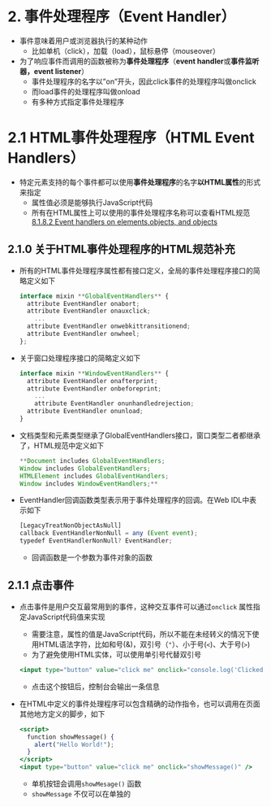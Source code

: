 # 2. 事件处理程序（Event Handler）

- 事件意味着用户或浏览器执行的某种动作
    - 比如单机（click），加载（load），鼠标悬停（mouseover）
- 为了响应事件而调用的函数被称为**事件处理程序**（**event handler**或**事件监听器，event listener**）
    - 事件处理程序的名字以”on”开头，因此click事件的处理程序叫做onclick
    - 而load事件的处理程序叫做onload
    - 有多种方式指定事件处理程序

# 2.1 HTML事件处理程序（HTML Event Handlers）

- 特定元素支持的每个事件都可以使用**事件处理程序**的名字**以HTML属性**的形式来指定
    - 属性值必须是能够执行JavaScript代码
    - 所有在HTML属性上可以使用的事件处理程序名称可以查看HTML规范[8.1.8.2 Event handlers on elements,objects, and objects](https://html.spec.whatwg.org/#event-handlers-on-elements,-document-objects,-and-window-objects)

## 2.1.0 关于HTML事件处理程序的HTML规范补充

- 所有的HTML事件处理程序属性都有接口定义，全局的事件处理程序接口的简略定义如下
    
    ```jsx
    interface mixin **GlobalEventHandlers** {
      attribute EventHandler onabort;
      attribute EventHandler onauxclick;
    	...
      attribute EventHandler onwebkittransitionend;
      attribute EventHandler onwheel;
    };
    ```
    
- 关于窗口处理程序接口的简略定义如下
    
    ```jsx
    interface mixin **WindowEventHandlers** {
      attribute EventHandler onafterprint;
      attribute EventHandler onbeforeprint;
    	...
    	attribute EventHandler onunhandledrejection;
      attribute EventHandler onunload;
    }
    ```
    
- 文档类型和元素类型继承了GlobalEventHandlers接口，窗口类型二者都继承了，HTML规范中定义如下
    
    ```jsx
    **Document includes GlobalEventHandlers;
    Window includes GlobalEventHandlers;
    HTMLElement includes GlobalEventHandlers;
    Window includes WindowEventHandlers;**
    ```
    
- EventHandler回调函数类型表示用于事件处理程序的回调。在Web IDL中表示如下
    
    ```jsx
    [LegacyTreatNonObjectAsNull]
    callback EventHandlerNonNull = any (Event event);
    typedef EventHandlerNonNull? EventHandler;
    ```
    
    - 回调函数是一个参数为事件对象的函数

## 2.1.1 点击事件

- 点击事件是用户交互最常用到的事件，这种交互事件可以通过`onclick` 属性指定JavaScript代码值来实现
    - 需要注意，属性的值是JavaScript代码，所以不能在未经转义的情况下使用HTML语法字符，比如和号(&)，双引号（`"`）、小于号(`<`)、大于号(`>`)
    - 为了避免使用HTML实体，可以使用单引号代替双引号
    
    ```jsx
    <input type="button" value="click me" onclick="console.log('Clicked')" />
    ```
    
    - 点击这个按钮后，控制台会输出一条信息
- 在HTML中定义的事件处理程序可以包含精确的动作指令，也可以调用在页面其他地方定义的脚步，如下
    
    ```jsx
    <script>
      function showMessage() {
        alert("Hello World!");
      }
    </script>
    <input type="button" value="click me" onclick="showMessage()" />
    ```
    
    - 单机按钮会调用`showMesage()` 函数
    - `showMessage` 不仅可以在单独的<script>元素中定义，也可以在外部文件中定义
    - **作为事件处理程序执行的代码可以访问全局作用域中的一切**

## 2.1.2 以HTML**属性**的形式来指定**事件处理程序的特殊之处**

- 直接在HTML属性中指定事件处理程序，首先会创建一个函数来封装属性的值
    - 这个新创建的函数有一个特殊的局部变量`event` ，其保存的就是`event` 对象
    - 有了这个对象，就不用开发者另外定义其他变量，也不用从包装函数的参数列表中去取了
    - 除此之外，在这个函数作用域中，`this` 值是事件的目标元素（`event.target`）
    
    ```jsx
    <input
      type="button"
      value="click me"
      onclick="console.log(event.type,this.value);"
    />
    ```
    
    - 点击这个按钮就会打印事件类型和按钮名称，如图
        
        ![HTML事件处理程序内置对象.png](2%20%E4%BA%8B%E4%BB%B6%E5%A4%84%E7%90%86%E7%A8%8B%E5%BA%8F%EF%BC%88Event%20Handler%EF%BC%89/HTML%25E4%25BA%258B%25E4%25BB%25B6%25E5%25A4%2584%25E7%2590%2586%25E7%25A8%258B%25E5%25BA%258F%25E5%2586%2585%25E7%25BD%25AE%25E5%25AF%25B9%25E8%25B1%25A1.png)
        
- 这个动态创建的包装函数还有一个特别有意思的地方，就是**其作用域链被扩展了**
    - 这个函数中，**document**和**元素自身的成员**都可以被当成局部变量来访问
    - 这意味着事件处理程序可以方便地访问`document` 和自己的属性
    - 这就相当于函数默认使用了一些with语句进行包装，如下
        
        ```jsx
        function () {
        	with(document) {
        		with(this) {
        			// 属性值
        			console.log(body);  // document的属性
        			console.log(nodeName); // 元素自身的属性
        		}
        	}
        }
        ```
        
    - 一个有意思的地方是，如果元素是一个表单输入框，则作用域链中还会包含表单元素，这样事件处理程序的代码就不用引用表单元素，而是直接访问同一表单的其它元素了，如下
        
        ```jsx
        <form method="post">
          <input type="text" name="username" id="" value="" />
          <input
            type="button"
            value="Echo UserName"
            onclick="console.log(username.value);"
          />
        </form>
        ```
        
        - 这里点击按钮会显示文本框中包含的文本，直接引用`username` 是没有问题的，因为它是同一表单的其它元素

## 2.1.3 在HTML中指定事件处理程序的一些问题

### 2.1.3.1 时机问题

- 有可能HTML元素已经显示在页面上，用户都与其交互了，而事件处理程序代码还无法执行
    - 例如之前的`showMessage()` 函数在页面按钮中代码后面定义，那么当用户在`showMessage()` 函数被定义之前点击按钮就会发生错误
    - 为此大多数HTML事件处理程序会封装try/catch块中，以便在这种情况下静默失败
        
        ```jsx
        <input
          type="button"
          value="click me"
          onclick="try {
          showMessage()
        } catch (error) {
          console.log(error);
        } "
        />
        ```
        
        - `showMessage()` 函数还未加载完成时，点击按钮发生的JavaScript错误就会在浏览器收到前被提前拦截

### 2.1.3.2 作用域链扩展的兼容性问题

- 不同的浏览器对事件处理程序作用域链的扩展可能导致不同的结果，不同的JavaScript引擎中**标识符解析的规则存在差异**，因此访问无限定的对象成员可能导致错误

### 2.1.3.3 HTML与JavaScript强耦合

- 使用HTML指定事件处理程序的最关键的一个问题，就是HTML与JavaScript的强耦合
    - 强耦合意味着HTML和JavaScript结合在一起写
    - 如果需要修改事件处理程序，则必须在两个地方，即HTML和JavaScript中修改代码
    - 这也是很多开发者不使用HTML事件处理程序，而使用JavaScript指定事件处理程序的主要原因

# 2.2 DOM0 事件处理程序（DOM Level0 Event Handlers）

- 在JavaScript中指定事件处理程序的传统方式是把一个函数赋值给（DOM元素的）一个事件处理程序属性
    - 这也是第4代Web浏览器中开始支持的事件处理程序赋值方法
    - 直到现在所有浏览器都支持此方法，因为这种方式比较简单
    - 使用这种方式在JavaScript中指定事件处理程序，必须先取得要操作对象的引用
- 在[2.1.0 关于HTML事件处理程序的HTML规范补充](2%20%E4%BA%8B%E4%BB%B6%E5%A4%84%E7%90%86%E7%A8%8B%E5%BA%8F%EF%BC%88Event%20Handler%EF%BC%89.md) 中已经提到过每个`HTMLElement` 都继承实现了**`GlobalEventHandlers`** 接口，所以DOM上每个元素引用都具有**`GlobalEventHandlers`** 定义的事件处理程序属性，例如`onclick` ，只要把这个属性赋值为一个函数，就实现了DOM0关于在JavaScript中指定事件处理程序的规范
    
    ```jsx
    let btn = document.querySelector("input");
    btn.onclick = function () {
      alert("Clicked");
    };
    ```
    
- 像这样使用DOM0方式为事件处理程序赋值时，所赋函数被视为元素的方法
    - 因此，事件处理程序会在元素的作用域中运行，即`this` 等于元素，可以通过`this` 访问元素的如何属性和方法（普通函数的运行时绑定机制导致的，如果使用箭头函数可能就不是这种情况了，因为箭头函数`this` 保持为封闭词法环境，具体可以看[this操作符](../../JavaScript%E5%B0%8F%E8%AE%A1/this%E6%93%8D%E4%BD%9C%E7%AC%A6.md) ）
    - 以这种方式添加的事件处理程序是**注册在事件流的冒泡阶段**的
    - 通过将事件处理属性的值设置为`null` ，可以移除通过DOM0方式添加的事件处理程序
    - 下面是一个验证例子
        
        ```jsx
        <!DOCTYPE html>
        <html lang="en">
          <head>
            <meta charset="UTF-8" />
            <meta http-equiv="X-UA-Compatible" content="IE=edge" />
            <meta name="viewport" content="width=device-width, initial-scale=1.0" />
            <title>DOM0 事件处理程序</title>
            <style>
              div {
                margin-top: 20px;
                margin-left: 30px;
                width: 100px;
                height: 100px;
                text-align: center;
                line-height: 100px;
                border: 1px solid gray;
                border-radius: 5px;
                cursor: pointer;
              }
              ul {
                margin-top: 30px;
                margin-left: 30px;
              }
            </style>
          </head>
          <body>
            <div>Click Me</div>
            <div id="clear">clear onclick</div>
            <ul></ul>
            <script>
              const div = document.querySelector("div");
              const clear = document.querySelector("#clear");
              clear.onclick = function () {
                div.onclick = null;
                document.body.onclick = null;
                document.documentElement.onclick = null;
                document.onclick = null;
                window.onclick = null;
                div.removeEventListener("click", a, true);
                div.addEventListener("click", (e) => handler(e, "<div>", true), true);
                ul.appendChild(document.createElement("hr"));
              };
              const ul = document.querySelector("ul");
              const handler = (e, who, addHr = false) => {
                const li = document.createElement("li");
                li.textContent = `触发点击事件的目标对象：${who}`;
                ul.appendChild(li);
                if (addHr) {
                  ul.appendChild(document.createElement("hr"));
                }
              };
              div.onclick = function (e) {
                handler(e, this.nodeName);
              };
              document.body.onclick = function (e) {
                handler(e, this.nodeName);
              };
              document.documentElement.onclick = function (e) {
                handler(e, this.nodeName);
              };
              document.onclick = function (e) {
                handler(e.this, this.nodeName);
              };
              window.onclick = function (e) {
                handler(e, "window", true);
              };
              let a = (e) => handler(e, "<div>");
              div.addEventListener("click", a, true);
              document.body.addEventListener(
                "click",
                (e) => handler(e, "<body>"),
                true
              );
              document.documentElement.addEventListener(
                "click",
                (e) => handler(e, "<html>"),
                true
              );
              document.addEventListener("click", (e) => handler(e, "document"), true);
              window.addEventListener("click", (e) => handler(e, "window"), true);
            </script>
          </body>
        </html>
        ```
        
        ![DOM0 Event Handlers.gif](2%20%E4%BA%8B%E4%BB%B6%E5%A4%84%E7%90%86%E7%A8%8B%E5%BA%8F%EF%BC%88Event%20Handler%EF%BC%89/DOM0_Event_Handlers.gif)
        
        - 可以验证，使用`onclick` 是在注册冒泡阶段的事件处理程序
        - 清空`onclick` 相当于注销冒泡阶段的事件处理程序

<aside>
💡 注意：如果事件处理程序是在HTML中指定的，则onclick属性的值是一个包装相应HTML事件处理程序属性值的函数，这些事件处理函数程序也可以通过在JavaScript中将相应的属性设置为null来移除

```jsx
<input
  type="button"
  value="click me"
  onclick="console.log('Hello,world')"
/>
<input
  id="clear"
  type="button"
  value="clear onclick"
  onclick="clearClick()"
/>
<p></p>
<script>
  const p = document.querySelector("p");
  const input = document.querySelector("input");
  const clear = document.querySelector("#clear");
  p.textContent = input.onclick;
  function clearClick() {
    input.onclick = null;
    p.textContent = input.onclick;
    console.log(p.textContent);
  }
</script>
```

![DOM0 and HTMLEvent Handlers.gif](2%20%E4%BA%8B%E4%BB%B6%E5%A4%84%E7%90%86%E7%A8%8B%E5%BA%8F%EF%BC%88Event%20Handler%EF%BC%89/DOM0_and_HTMLEvent_Handlers.gif)

- 也就是说DOM0 规范的事件处理程序和HTML中的事件处理程序属性指代的是同一个东西
</aside>

# 2.3 DOM2 事件处理程序（DOM Level2 Event Handlers）

- DOM2 Events为事件处理程序的赋值和移除定义了两个方法：
    - `addEventListener()`
    - `removeEventLisener()`
- 《JavaScript高级程序设计（第4版）》只是对它们进行了简单功能讲解，实际上现代开发中这两个方法非常重要，下面做详细解释

## 2.3.1 DOM规范-EventTarget

- `[EventTarget`](https://dom.spec.whatwg.org/#eventtarget) 接口是DOM中所有节点以及窗口添加事件监听器的基础
    - 一个`EventTarget` 对象表示一个事件发生时，可以将事件**分配**（**dispatched**）到的目标
    - 每个`EventTarget` 对象都有一个关联的事件监听器表（一个由零个或多个事件监听器组成的表），最初是一个空表
- `EventTarget` 接口上定义了在监听器表中添加一个关联的**事件监听器**（**事件处理程序**）的addEventListner()和移除一个关联的**事件监听器**（**事件处理程序**）方法，在DOM中的完整定义如下
    
    ```jsx
    [Exposed=*]
    interface EventTarget {
      constructor();
    
      undefined addEventListener(DOMString type, EventListener? callback, optional (AddEventListenerOptions or boolean) options = {});
      undefined removeEventListener(DOMString type, EventListener? callback, optional (EventListenerOptions or boolean) options = {});
      boolean dispatchEvent(Event event);
    };
    
    callback interface EventListener {
      undefined handleEvent(Event event);
    };
    
    dictionary EventListenerOptions {
      boolean capture = false;
    };
    
    dictionary AddEventListenerOptions : EventListenerOptions {
      boolean passive;
      boolean once = false;
      AbortSignal signal;
    };
    ```
    
    - `dispatchEvent(event)` 用于给事件目标主动派发一个事件，以触发事件监听器表中对应的事件处理程序
- DOM2 Events的核心思想就是**让每个节点作为有关自己的事件发生后的监听器**，所以每个节点都应该继承`EventTarget` ，这样就保证了每个事件一旦触发，节点自身就能监听到并调用关联的事件监听器，DOM规范中`Node` 节点继承`EventTarget` ，这样所有的节点都具有`EventTarget` 定义的方法
    
    ```jsx
    [Exposed=Window]
    **interface Node : EventTarget** { 
    	...
    }
    ```
    
    ```jsx
    Node.prototype.__proto__ === EventTarget.prototype; // true
    ```
    
- 除此之外BOM中的window对象也能作为自己事件发生后的监听器，所以窗口也应该继承`EventTarget` ，在HTML规范中的定义如下
    
    ```jsx
    [Global=Window,
     Exposed=Window,
     LegacyUnenumerableNamedProperties]
    interface Window : EventTarget {
    	...
    }
    Window includes GlobalEventHandlers;
    Window includes WindowEventHandlers;
    ```
    
    ```jsx
    window.__proto__.__proto__.__proto__ === EventTarget.prototype; // true
    Window.prototype.__proto__.__proto__ === EventTarget.prototype; // true
    ```
    
    - `Window` 接口有自己特有的事件，所以也包含`WindowEventHandlers` 接口（这一点在[HTML事件处理程序](2%20%E4%BA%8B%E4%BB%B6%E5%A4%84%E7%90%86%E7%A8%8B%E5%BA%8F%EF%BC%88Event%20Handler%EF%BC%89.md)中解释过）

## 2.3.2 事件对象的方法

### 2.3.2.1 `EventTarget.prototype.addEventListener`

- `EventTarget` 接口的**`addEventListener()`** 方法设置一个函数（事件处理程序），当指定的事件被传递到目标（注册函数的节点，窗口等）时，该函数被调用
- 事件目标可以是一个文档上的元素`Element` 、`Document` 和`Window` ，也可以是如何支持事件的对象，比如`XMLHttpRequest`

**工作原理**

- `addEventListener()` 的工作原理是将一个函数，或实现了`[EventListener`](2%20%E4%BA%8B%E4%BB%B6%E5%A4%84%E7%90%86%E7%A8%8B%E5%BA%8F%EF%BC%88Event%20Handler%EF%BC%89.md) 的对象 添加到调用它的`EventTarget` 上的指定事件类型的事件监听器列表中
- 如果要绑定的函数或对象已经在此目标的事件监听器列表中，则该函数或对象不会再被添加
    
    <aside>
    ℹ️ 备注：如果先前向事件监听器列表中添加过一个匿名函数，并且在之后的代码中调用`addEventListener`  来添加一个功能完全相同的匿名函数，那么之后这个匿名函数也会被添加到列表中；实际上，即使使用*完全相同*的代码来定义一个匿名函数，这两个函数仍然存在区别，在循环中也是如此。
    
    使用`addEventListener` 重复定义匿名函数会带来许多麻烦，下面的内存问题会进行解释
    
    </aside>
    
- 如果在另一个监听器内部将一个新的事件监听器添加到一个`EventTarget` 中（也就是在事件处理程序执行期间），则该事件不会触发新添加的监听器；但是，新的监听器可能在**事件流**的稍后阶段被触发，列如在冒泡阶段

**语法**

```jsx
addEventListener(type, listener);
addEventListener(type, listener, options);
addEventListener(type, listener, useCapture);
```

- `type` ：表示监听的事件类型，是一个大小写敏感的字符串，例如”click”
- `listener` ：监听回调函数，也可写成`callback` ，必须是实现了`[EventListener`](2%20%E4%BA%8B%E4%BB%B6%E5%A4%84%E7%90%86%E7%A8%8B%E5%BA%8F%EF%BC%88Event%20Handler%EF%BC%89.md) 接口的对象或者是一个函数或是`null`，例如
    
    ```jsx
    // 实现EventListener接口的对象
    { 
    	handleEvent(event){
    		...
    	} 
    }
    // 或者直接把其中的handleEvent拿出来作为参数
    function handlerEvent(event) {
    	...
    }
    
    ```
    
    - 当监听的事件类型触发时，会接收到一个事件通知（实现了`Event`接口的对象），也就是`listener` 回调函数中的第一个参数
- `options` ：可选，一个有关`listener` 属性的可选参数对象，它可用于描述本次添加的监听器（事件处理程序）的行为，可选项如下
    - `capture` ，布尔值，可选，表示该类型的事件是否在DOM事件流的捕获阶段传播到`EventTarget` 时就触发`listener`，`true` 就是捕获阶段触发监听回调，而冒泡阶段不触发，`false` 正相反，默认情况下是`false`
    - `once` ，布尔值，可选，表示`listener` 在添加之后是否最多只调用一次（即只触发一次监听回调函数），`true` 就是再触发一次监听回调后，`listener` 就会被自动移除
    - `passive` ，布尔值，可选，表示`listener` 永远不会调用`preventDefault()` ，也就是说设置`passive` 为`true` 能让`event.preventDefault()` 在监听回调函数中被无效化，如果`listener` 内部确实调用了这个函数，客户端不仅忽略它还会抛出一个控制台警告
        
        <aside>
        ℹ️ 备注：`passive` 的值与`preventDefault()` 函数所阻止的**元素行为**密切相关，有些元素触发的事件的默认行为可以阻止，如`checkbox` 被点击选择，提交按钮的网络请求等，但是有些元素触发事件的默认行为最好不要阻止，最典型的就是元素滚动事件的默认滚动行为，如果阻止了会阻塞页面滚动能力，大大降低浏览器处理页面滚动的性能
        
        </aside>
        
    - `signal` ，一个**`AbortSignal`** 对象**，**在DOM规范中，`AbortSignal`继承自`EventTarget` ，它表示一个信号对象，允许通过`AbortController` 对象与DOM请求（如Fetch）进行通信并在需要时将其中止，在这里，`signal` 的`abort()` 方法被调用时，监听器会被移除；关于**`AbortSignal`** 将会在第24章被解释
- `useCapture` :可选，和`capture` 一样，因为是比较重要的功能，所以可以单独传入，表示该类型的事件是否在DOM事件流的捕获阶段传播到`EventTarget` 时就触发`listener`，`true` 就是捕获阶段触发监听回调，而冒泡阶段不触发，`false` 正相反，默认情况下是`false`
- 返回值：`undefined`

**用法**

- 给按钮添加click事件处理程序为例
    
    ```jsx
    <input type="button" value="click me" id="myBtn" />
    <script>
      const btn = document.getElementById("myBtn");
      btn.addEventListener(
        "click",
        function (e) {
          console.log(this.id);
        },
        false
      );
    </script>
    ```
    
    - 点击按钮后打印按钮的`id` 属性值
    - 注意这里使用的是匿名函数，不是函数变量，**也不是箭头函数**
    - 使用箭头函数会造成`this` 值指代不是目标对象，因为箭头函数**继承自箭头函数定义时的作用域**，这里就是`window` 对象，详情见[4.3 箭头函数（arrow functions）](../../JavaScript%E5%B0%8F%E8%AE%A1/this%E6%93%8D%E4%BD%9C%E7%AC%A6.md)
- 使用DOM2方式的主要优势是可以为同一个元素的事件**添加多个事件处理程序**，并且只要该事件触发了，多个事件处理程序都会（按照添加顺序）执行
    
    ```jsx
    <input type="button" value="click me" id="myBtn" />
    <script>
      const btn = document.getElementById("myBtn");
      btn.addEventListener(
        "click",
        function (e) {
          console.log(this.id);
        },
        false
      );
      btn.addEventListener(
        "click",
        function (e) {
          console.log(e.type);
        },
        false
      );
    </script>
    ```
    
    - 点击按钮，点击事件触发两个事件处理程序，先添加的事件处理程序先执行，所以先打印`btn` 元素`id` 属性值，再打印事件对象的事件类型
- 可以在`options` 参数中设置多个`option` ，结合`passive` 和`once` ，能保证一旦事件触发，事件处理函数会被调用，然后监听器被移除
    
    ```jsx
    <input type="button" value="You have not clicked this button." id="once" />
    <input
      type="button"
      value="Click this button to reset the first button."
      id="reset"
    />
    <script>
      const once = document.querySelector("#once");
      const reset = document.querySelector("#reset");
    
      const initialText = once.value;
    
      const clickText = "You have clicked this button.";
    
      function eventListener() {
        this.value = clickText;
      }
    
      function addListener() {
        once.addEventListener("click", eventListener, {
          once: true,
          passive: true,
        });
        once.value = initialText;
      }
    
      reset.addEventListener("click", addListener);
    
      addListener();
    </script>
    ```
    
    ![addEventListenerOptions.gif](2%20%E4%BA%8B%E4%BB%B6%E5%A4%84%E7%90%86%E7%A8%8B%E5%BA%8F%EF%BC%88Event%20Handler%EF%BC%89/addEventListenerOptions.gif)
    

`**this` 值问题**

- 关于`this` 值的问题，可以根据不同的场景书写不同的回调函数以修改`this` 值
    1. 通常而言，`this` 的值是触发事件的元素的引用，这种特性适用于在多个相似的元素中使用一个通用的事件监听器，此时传递给句柄的`event`参数的`currentTarget` 属性值和`this` 相同
    2. 如果传入的回调函数是一个箭头函数，那么`this` 就不是该元素的引用了，而是定义时所在的作用域，箭头函数适用于需要引用外部作用域数据时
    3. 如果想要自定义回调函数的`this` ，可以使用`bind()` 指定`this`值，这样可以解决因为函数调用位置不同导致的`this` 不明确的问题
        
        ```jsx
        <button>click me</button>
        <script>
          let nodeName = "global";
          const obj = {
            nodeName: "obj",
          };
          function handler(event) {
            console.log(this.nodeName);
          }
          const btn = document.querySelector("button");
          handler = handler.bind(obj);
          btn.addEventListener("click", handler);
        </script>
        // 点击按钮，打印"obj"
        ```
        
    4. 如果即想要设置`this` 为元素引用，又要使用定义事件处理程序所在的作用域的`this` ，可以将回调函数的`this` 作为参数传递给被包装的`this` 为所在作用域的函数，如下
        
        ```jsx
        <button>click me</button>
        <script>
          globalThis.nodeName = "global";
          function handler(event, that) {
            console.log(this.nodeName);
            console.log(that.nodeName);
          }
          function wrapperHandler(event) {
            let that = this;
            handler(event, that);
          }
          const btn = document.querySelector("button");
          btn.addEventListener("click", wrapperHandler);
        </script>
        ```
        
        - 点击按钮，打印”global”和”BUTTON”
        - `wrapperHandler` 作为`listener` ,其`this` 就是引用元素，使用`that` 变量保存后传递给`handler`
        - `handler` 定义在全局上下文中，直接调用，所以`handler`里的`this` 就是默认的全局对象

### 2.3.2.2 `EventTarget.prototype.reomveEventListener`

**定义**

- `EventTarget` 接口定义的`removeEventListener` 方法从目标中删除之前使用`EventTarget.addEventListener`注册到目标的**事件监听器（event listener）**
- 要删除的事件监听器是使用**事件类型（event type）**、事件监听器函数本身以及可能影响匹配过程的各种可选选项的组合来标识的
- 如果没有匹配到要删除的事件监听器，不会有任何效果
- 如果一个 `[EventTarget](https://developer.mozilla.org/zh-CN/docs/Web/API/EventTarget)`上的[事件监听器](https://developer.mozilla.org/zh-CN/docs/Web/API/EventTarget/addEventListener#%E4%BA%8B%E4%BB%B6%E7%9B%91%E5%90%AC%E5%9B%9E%E8%B0%83)在另一监听器处理该事件时被移除，那么它将不能被事件触发。不过，它可以被重新绑定
- 还有一个移除事件监听器的方法：可以向`addEventListener()` 传入一个`AbortSignal` ，稍后再调用拥有该事件的控制器上的`abort()` 方法即可

**语法**

```jsx
removeEventListener(type, listener);
removeEventListener(type, listener, options);
removeEventListener(type, listener, useCapture);
```

- `type` ：表示需要移除的事件类型，是一个大小写敏感的字符串，例如”click”
- `listener` ：需要从目标事件移除的事件监听器函数
- `options` ：可选，一个指定事件监听器特征的可选对象，可选项只有`capture` ，指定需要移除的事件监听器函数是否为捕获监听器，如果未能指定此参数，默认值为`false`
- `useCapture` ：可选，一个布尔值，指定需要移除的事件监听器函数是否为捕获监听器，默认值为`false`
- 返回值：`undefined`

**用法**

- 如果同一个事件监听器分别为“事件捕获（`capture`为 `true`）”和“事件冒泡（`capture` 为 `false`）”注册了一次，这两个版本的监听器需要分别移除。移除捕获监听器不会影响非捕获版本的相同监听器，反之亦然
    
    ```jsx
    <button>click me</button>
    <button id="capture">remove capture</button>
    <button id="bubbling">remove bubbling</button>
    
    <ul></ul>
    <script>
      const btn = document.querySelector("button");
      const ul = document.querySelector("ul");
      let bubblingHandler = () => {
        const li = document.createElement("li");
        li.textContent = "click bubbling";
        ul.appendChild(li);
      };
      let captureHandler = () => {
        li.textContent = "click capture";
        ul.appendChild(li);
      };
      btn.addEventListener("click", bubblingHandler);
      btn.addEventListener("click", captureHandler, true);
      const bubbling = document.querySelector("#bubbling");
      const capture = document.querySelector("#capture");
      bubbling.addEventListener("click", () => {
        btn.removeEventListener("click", bubblingHandler);
      });
      capture.addEventListener("click", () => {
        btn.removeEventListener("click", captureHandler);
      });
    </script>
    ```
    
    ![DOM2 removeEventListener.gif](2%20%E4%BA%8B%E4%BB%B6%E5%A4%84%E7%90%86%E7%A8%8B%E5%BA%8F%EF%BC%88Event%20Handler%EF%BC%89/DOM2_removeEventListener.gif)
    
- 需要额外注意的是，在添加事件监听器时，根据第三个参数的不同可以添加多个相同的监听器，但是唯一需要区分的就是`capture/useCapture` 标记，`removeEventlistener` 要移除监听器必须和对应标志匹配
    
    ```jsx
    btn.addEventListener("click", bubblingHandler); // ①
    btn.addEventListener("click", bubblingHandler, false); // ②
    btn.addEventListener("click", bubblingHandler, {
      useCapture: false,
    	once: true,
    }); // ③
    btn.addEventListener("click", captureHandler, true); // ④
    btn.addEventListener("click", captureHandler, {
      useCapture: true,
    }); // ⑤
    
    btn.addEventListener("click", captureHandler, {
      useCapture: true,
      passive: true,
      once: true,
    }); // ⑥
    ```
    
    - 以上虽然调用了6次`addEventListener` ，但只成功添加了3个监听器
    - 对于冒泡阶段添加的事件处理程序而言，①②③中只有①生效，后续的两个因为匹配到在同一阶段的相同监听器而没有效果
    - 对于捕获阶段添加的事件处理程序而言，④⑤⑥中只有④⑤生效，⑥因为⑤已经的原因不会再添加
    - 所以对于`capture` 和`useCapture` 而言，在捕获阶段是不同的，在冒泡阶段是相同的，除此之外的其它选项不再区分考虑范围内
- 如果要对上面添加的三个监听器进行移除，使用三次`removeEventListener`即可，如下
    
    ```jsx
    btn.removeEventListener("click", bubblingHandler);
    btn.removeEventListener("click", captureHandler, true);
    btn.removeEventListener("click", captureHandler, { useCapture: true });
    ```
    

# 🚫2.4 IE事件处理程序（Internet Explorer Event Handlers）

- IE实现了与DOM类似的方法，即`attachEvent()`和`detachEvent()` ，这两个方法接收两个同样的参数，事件处理程序的名称和事件处理函数
    - `attachEvent()` 默认将事件处理程序添加到冒泡阶段
    - 第一个参数是事件处理程序的名称，例如”onclick”，而不是事件类型
- 在IE中使用`attachEvent()` 与使用DOM0方式的主要区别是事件处理程序的作用域
    - 使用DOM0方式时，事件处理程序中的`this` 值等于目标元素
    - 而使用`attachEvent()` ，事件处理程序是在全局作用域运行的，`this` 等于`window`
- 除此之外，`attachEvent()` 也能为同一个元素的同一个事件添加多个不同的事件处理器，不过与DOM0方法不同的是，这里的事件处理程序会以添加它们的顺序**反向触发**
- `detachEvent()` 的移除事件处理程序的匹配过程比`removeEventListener()` 简单，只需要考虑事件处理程序的名称和是否为同一个事件处理函数即可
- 理解上面的两个方法以及它们之间的差异**有助于编写跨浏览器代码**

# 2.5 跨浏览器事件处理程序（Cross-Browser Event Handlers）

- 为了以跨浏览器兼容的方式处理事件
    - 很多开发者会选择一个JavaScript库，其中抽象了不同浏览器的差异
    - 有些开发者也会编写自己的代码，以便使用最合适的事件处理手段
- 自己编写跨浏览器事件处理代码主要依赖[能力检测](../13%20%E5%AE%A2%E6%88%B7%E7%AB%AF%E6%A3%80%E6%B5%8B%EF%BC%88Client%20Detection%EF%BC%89/1%20%E8%83%BD%E5%8A%9B%E6%A3%80%E6%B5%8B%EF%BC%88Capability%20Detection%EF%BC%89.md)，要确保事件处理代码有最大的兼容性，只需要让代码在冒泡阶段运行即可
- 编写跨浏览器事件处理程序
    1. 首先参考`EventTarget` 接口，创建一个`EventUtil` 对象，它应该拥有自定义添加和移除事件处理程序的方法，如下
        
        ```jsx
        const EventUtil = {
          addHandler: function () {},
          removeHandler: function () {},
        };
        ```
        
    2. 跨浏览器添加事件处理程序的方法称为`addHandler` ，它接收三个参数：目标元素、事件名，事件处理函数；默认添加到冒泡阶段，不设置其它选项
        
        ```jsx
        const EventUtil = {
          addHandler: function (ele, type, handler) {
            if (ele.addEventListener) {
              ele.addEventListener(type, handler, false);
            } else if (ele.attachEvent) {
              ele.attachEvent("on" + type, handler);
            } else {
              ele["on" + type] = handler;
            }
          },
          removeHandler: function () {},
        };
        ```
        
    3. 跨浏览器移除事件处理程序的方法称为`removeHandler` ，它也接收三个参数，目标元素、事件名，事件处理函数，不管通过何种方式添加，默认移除冒泡阶段
        
        ```jsx
        const EventUtil = {
          addHandler: function (ele, type, handler) {
            if (ele.addEventListener) {
              ele.addEventListener(type, handler, false);
            } else if (ele.attachEvent) {
              ele.attachEvent("on" + type, handler);
            } else {
              ele["on" + type] = handler;
            }
          },
          removeHandler: function (ele, type, handler) {
            if (ele.addEventListener) {
              ele.removeEventListener(type, handler, false);
            } else if (ele.attachEvent) {
              ele.detachEvent("on" + type, handler);
            } else {
              ele["on" + type] = null;
            }
          },
        };
        ```
        
        - 两个方法都优先使用DOM2的方式
        - 否则如果是IE浏览器就用IE方式
        - 最后才考虑DOM0的方式
- 使用自定义的跨浏览器事件处理对象`EventUtil`
    
    ```jsx
    <button>click me</button>
    <button id="remove">remove click handler</button>
    
    const btn = document.querySelector("button");
    const handler = function () {
      console.log("Clicked");
    };
    const removeBtn = document.querySelector("#remove");
    EventUtil.addHandler(btn, "click", handler);
    
    const removeClick = function () {
      EventUtil.removeHandler(btn, "click", handler);
    };
    
    EventUtil.addHandler(removeBtn, "click", removeClick);
    ```